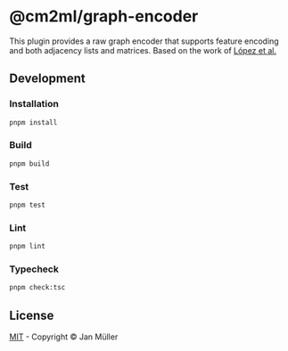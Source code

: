 # @cm2ml/graph-encoder

This plugin provides a raw graph encoder that supports feature encoding and both adjacency lists and matrices.
Based on the work of [López et al.](https://dl.acm.org/doi/10.1145/3550355.3552461)

## Development

### Installation

```bash
pnpm install
```

### Build

```bash
pnpm build
```

### Test

```bash
pnpm test
```

### Lint

```bash
pnpm lint
```

### Typecheck

```bash
pnpm check:tsc
```

## License

[MIT](https://github.com/borkdominik/CM2ML/blob/main/packages/encoder/graph-encoder/LICENSE) - Copyright &copy; Jan Müller
